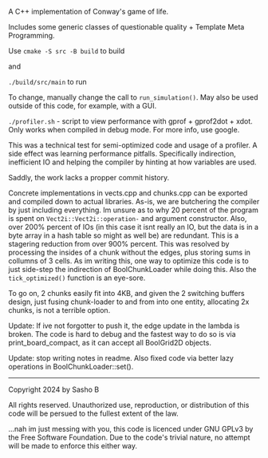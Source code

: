 A C++ implementation of Conway's game of life.

Includes some generic classes of questionable quality + Template Meta Programming.

Use  `cmake -S src -B build` to build

and

`./build/src/main` to run

To change, manually change the call to `run_simulation()`.
May also be used outside of this code, for example, with a GUI.

`./profiler.sh` - script to view performance with gprof + gprof2dot + xdot. Only works when compiled in debug mode. For more info, use google.

This was a technical test for semi-optimized code and usage of a profiler.
A side effect was learning performance pitfalls. Specifically indirection, inefficient IO and helping the compiler by hinting at how variables are used. 

Saddly, the work lacks a propper commit history.

Concrete implementations in vects.cpp and chunks.cpp can be exported and compiled down to actual libraries.
As-is, we are butchering the compiler by just including everything.
Im unsure as to why 20 percent of the program is spent on `Vect2i::Vect2i::operation-` and argument constructor.
Also, over 200% percent of IOs (in this case it isnt really an IO, but the data is in a byte array in a hash table so might as well be) are redundant. This is a stagering reduction from over 900% percent. This was resolved by processing the insides of a chunk without the edges, plus storing sums in collumns of 3 cells. As im writing this, one way to optimize this code is to just side-step the indirection of BoolChunkLoader while doing this. Also the  `tick_optimized()` function is an eye-sore.

To go on, 2 chunks easily fit into 4KB, and given the 2 switching buffers design, just fusing chunk-loader to and from into one entity, allocating 2x chunks, is not a terrible option. 

Update: If ive not forgotter to push it, the edge update in the lambda is broken. The code is hard to debug and the fastest way to do so is via print_board_compact, as it can accept all BoolGrid2D objects.

Update: stop writing notes in readme. Also fixed code via better lazy operations in BoolChunkLoader::set().

------

Copyright 2024 by Sasho B

All rights reserved.
Unauthorized use, reproduction, or distribution of this code will be persued to the fullest extent of the law.

...nah im just messing with you, this code is licenced under GNU GPLv3 by the Free Software Foundation.
Due to the code's trivial nature, no attempt will be made to enforce this either way.
